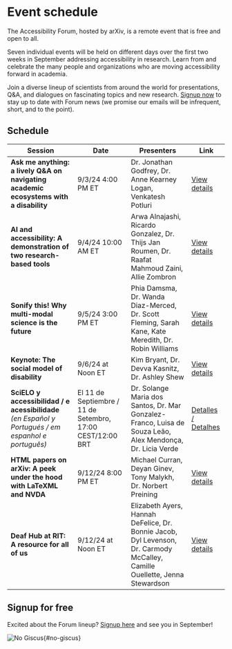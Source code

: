 # Event schedule

The Accessibility Forum, hosted by arXiv, is a remote event that is free and open to all.

Seven individual events will be held on different days over the first two weeks in September addressing accessibility in research. Learn from and celebrate the many people and organizations who are moving accessibility forward in academia.

Join a diverse lineup of scientists from around the world for presentations, Q&A, and dialogues on fascinating topics and new research. <a href="https://cornell.ca1.qualtrics.com/jfe/form/SV_eEZ1d27LF2fVM7Y" target="_blank">Signup now</a> to stay up to date with Forum news (we promise our emails will be infrequent, short, and to the point).

## Schedule
| Session | Date | Presenters | Link |
| --- | - | --- | --- |
| **Ask me anything: a lively Q&A on navigating academic ecosystems with a disability** | 9/3/24 4:00 PM ET | Dr. Jonathan Godfrey, Dr. Anne Kearney Logan, Venkatesh Potluri | <a href="AMA-Event">View details</a> |
| **AI and accessibility: A demonstration of two research-based tools** | 9/4/24 10:00 AM ET | Arwa Alnajashi, Ricardo Gonzalez, Dr. Thijs Jan Roumen, Dr. Raafat Mahmoud Zaini, Allie Zombron | <a href="AI-Event">View details</a> |
| **Sonify this! Why multi-modal science is the future** | 9/5/24 3:00 PM ET | Phia Damsma, Dr. Wanda Diaz-Merced, Dr. Scott Fleming, Sarah Kane, Kate Meredith, Dr. Robin Williams | <a href="Sonification-Event">View details</a> |
| **Keynote: The social model of disability**  | 9/6/24 at Noon ET | Kim Bryant, Dr. Devva Kasnitz, Dr. Ashley Shew | <a href="Social-Model-Event">View details</a> |
| **SciELO y accessibilidad / e acessibilidade** *(en Español y Portugués / em espanhol e português)* | El 11 de Septiembre / 11 de Setembro, 17:00 CEST/12:00 BRT| Dr. Solange Maria dos Santos, Dr. Mar Gonzalez-Franco, Luisa de Souza Leão, Alex Mendonça, Dr. Licia Verde | <a href="SciELO-Event">Detalles / Detalhes</a> |
| **HTML papers on arXiv: A peek under the hood with LaTeXML and NVDA** | 9/12/24 8:00 PM ET | Michael Curran, Deyan Ginev, Tony Malykh, Dr. Norbert Preining | <a href="HTML-Event">View details</a> |
| **Deaf Hub at RIT: A resource for all of us** | 9/12/24 at Noon ET | Elizabeth Ayers, Hannah DeFelice, Dr. Bonnie Jacob, Dyl Levenson, Dr. Carmody McCalley,  Camille Ouellette, Jenna Stewardson | <a href="Deaf-Hub-Event">View details</a> |

<div style="clear:both;"></div>

## Signup for free
Excited about the Forum lineup? <a href="https://cornell.ca1.qualtrics.com/jfe/form/SV_eEZ1d27LF2fVM7Y" target="_blank">Signup here</a> and see you in September!

![No Giscus](){#no-giscus}
